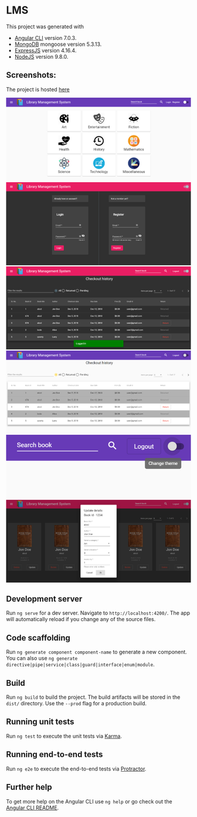 # LMS

This project was generated with
* [Angular CLI](https://github.com/angular/angular-cli) version 7.0.3.
* [MongoDB](https://www.mongodb.com/) mongoose version 5.3.13.
* [ExpressJS](https://expressjs.com/) version 4.16.4.
* [NodeJS](https://nodejs.org/) version 9.8.0.
## Screenshots:
The project is hosted [here](http://lms-v1.s3-website.us-east-2.amazonaws.com/)

![ScreenShot](/screenshots/lms_1.png)
![ScreenShot](/screenshots/lms_2.png)
![ScreenShot](/screenshots/lms_3.png)
![ScreenShot](/screenshots/lms_4.png)
![ScreenShot](/screenshots/lms_5.png)
![ScreenShot](/screenshots/lms_6.png)



## Development server

Run `ng serve` for a dev server. Navigate to `http://localhost:4200/`. The app will automatically reload if you change any of the source files.

## Code scaffolding

Run `ng generate component component-name` to generate a new component. You can also use `ng generate directive|pipe|service|class|guard|interface|enum|module`.

## Build

Run `ng build` to build the project. The build artifacts will be stored in the `dist/` directory. Use the `--prod` flag for a production build.

## Running unit tests

Run `ng test` to execute the unit tests via [Karma](https://karma-runner.github.io).

## Running end-to-end tests

Run `ng e2e` to execute the end-to-end tests via [Protractor](http://www.protractortest.org/).

## Further help

To get more help on the Angular CLI use `ng help` or go check out the [Angular CLI README](https://github.com/angular/angular-cli/blob/master/README.md).
